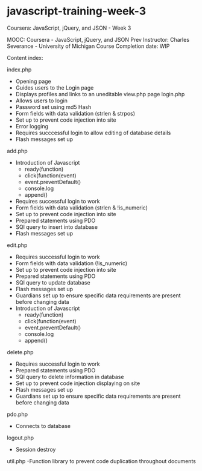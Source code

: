 # javascript-training-week-3
Coursera: JavaScript, jQuery, and JSON - Week 3


MOOC: Coursera - JavaScript, jQuery, and JSON
Prev
Instructor: Charles Severance - University of Michigan
Course Completion date: WIP

Content index:

index.php
- Opening page
- Guides users to the Login page
- Displays profiles and links to an uneditable view.php page
login.php
- Allows users to login
- Password set using md5 Hash
- Form fields with data validation (strlen & strpos)
- Set up to prevent code injection into site
- Error logging
- Requires succcessful login to allow editing of database details
- Flash messages set up

add.php
- Introduction of Javascript 
    - ready(function)
    - click(function(event)
    - event.preventDefault()
    - console.log
    - append()
- Requires successful login to work
- Form fields with data validation (strlen & !is_numeric)
- Set up to prevent code injection into site
- Prepared statements using PDO
- SQl query to insert into database
- Flash messages set up

edit.php
- Requires successful login to work
- Form fields with data validation (!is_numeric)
- Set up to prevent code injection into site
- Prepared statements using PDO
- SQl query to update database
- Flash messages set up
- Guardians set up to ensure specific data requirements are present before changing data
- Introduction of Javascript 
    - ready(function)
    - click(function(event)
    - event.preventDefault()
    - console.log
    - append()
    
delete.php
- Requires successful login to work
- Prepared statements using PDO
- SQl query to delete information in database
- Set up to prevent code injection displaying on site
- Flash messages set up
- Guardians set up to ensure specific data requirements are present before changing data

pdo.php
- Connects to database

logout.php
- Session destroy

util.php
-Function library to prevent code duplication throughout documents
